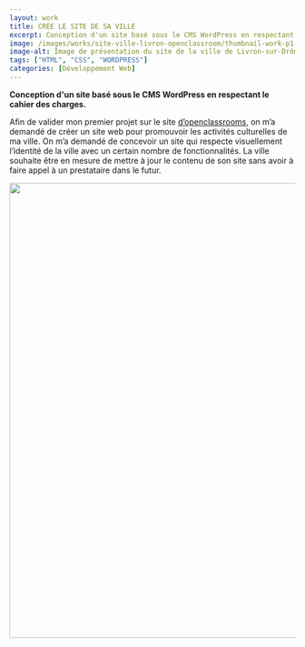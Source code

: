 ```yaml
---
layout: work
title: CRÉE LE SITE DE SA VILLE
excerpt: Conception d'un site basé sous le CMS WordPress en respectant le cahier des charges.
image: /images/works/site-ville-livron-openclassroom/thumbnail-work-p1-openclassroom.jpg
image-alt: Image de présentation du site de la ville de Livron-sur-Drôme (projet openclassrooms)
tags: ["HTML", "CSS", "WORDPRESS"]
categories: [Développement Web]
---
```


<p><strong>Conception d&#39;un site bas&eacute; sous le CMS WordPress en respectant le cahier des charges.</strong></p>

<p>Afin de valider mon premier projet sur le site&nbsp;<a href="https://openclassrooms.com/">d&rsquo;openclassrooms,</a>&nbsp;on m&rsquo;a demand&eacute; de cr&eacute;er un site web pour promouvoir les activit&eacute;s culturelles de ma ville. On m&rsquo;a demand&eacute; de concevoir un site qui respecte visuellement l&rsquo;identit&eacute; de la ville avec un certain nombre de fonctionnalit&eacute;s. La ville souhaite &ecirc;tre&nbsp;en mesure de mettre &agrave; jour le contenu de son site sans avoir &agrave; faire appel &agrave; un prestataire dans le futur.</p>

<p><img alt="" height="800" src="assets\images\site-ville-livron-openclassroom/wordpress-ville-livron-openclassroom-projet.jpg" /></p>